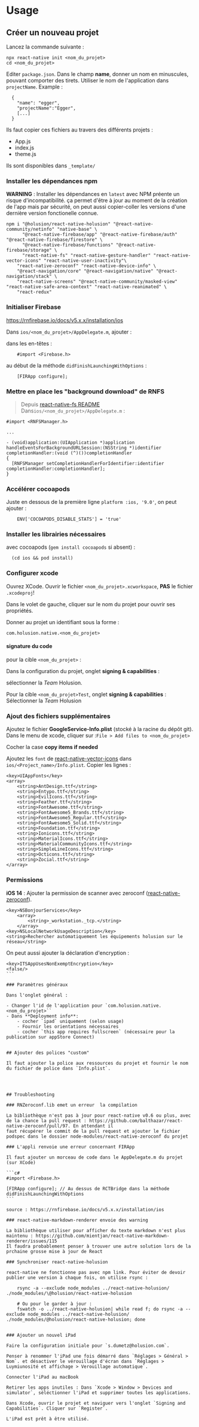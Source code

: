 # Usage

## Créer un nouveau projet

Lancez la commande suivante :

```
npx react-native init <nom_du_projet>
cd <nom_du_projet>
```

Editer `package.json`. Dans le champ **name**, donner un nom en minuscules, pouvant comporter des tirets. Utiliser le nom de l'application dans `projectName`. Example : 

```
  {
    "name": "egger",
    "projectName":"Egger",
    [...]
  }
```

Ils faut copier ces fichiers au travers des différents projets :

- App.js
- index.js
- theme.js

Ils sont disponibles dans `_template/`


### Installer les dépendances npm

**WARNING** : Installer les dépendances en `latest` avec NPM préente un risque d'incompatibilité. ça permet d'être à jour au moment de la création de l'app mais par sécurité, on peut aussi copier-coller les versions d'une dernière version fonctionelle connue.

```
npm i "@holusion/react-native-holusion" "@react-native-community/netinfo" "native-base" \
      "@react-native-firebase/app" "@react-native-firebase/auth" "@react-native-firebase/firestore" \
      "@react-native-firebase/functions" "@react-native-firebase/storage" \
      "react-native-fs" "react-native-gesture-handler" "react-native-vector-icons" "react-native-user-inactivity"\
    "react-native-zeroconf" "react-native-device-info" \
    "@react-navigation/core" "@react-navigation/native" "@react-navigation/stack" \
    "react-native-screens" "@react-native-community/masked-view" "react-native-safe-area-context" "react-native-reanimated" \
    "react-redux"
```


### Initialiser Firebase

https://rnfirebase.io/docs/v5.x.x/installation/ios

Dans `ios/<nom_du_projet>/AppDelegate.m`, ajouter :

dans les en-têtes :

```
    #import <Firebase.h>
```

au début de la méthode `didFinishLaunchingWithOptions` :

```
    [FIRApp configure];
```

### Mettre en place les "background download" de RNFS

> Depuis [react-native-fs README](https://github.com/itinance/react-native-fs#background-downloads-tutorial-ios)
Dans`ios/<nom_du_projet>/AppDelegate.m` :

```
#import <RNFSManager.h>

...

- (void)application:(UIApplication *)application handleEventsForBackgroundURLSession:(NSString *)identifier completionHandler:(void (^)())completionHandler
{
  [RNFSManager setCompletionHandlerForIdentifier:identifier completionHandler:completionHandler];
}
```

### Accélérer cocoapods

Juste en dessous de la première ligne `platform :ios, '9.0'`, on peut ajouter : 

```
    ENV['COCOAPODS_DISABLE_STATS'] = 'true'
```

### Installer les librairies nécessaires

avec cocoapods (`gem install cocoapods` si absent) :

```
  (cd ios && pod install)
```

### Configurer xcode

Ouvrez XCode. Ouvrir le fichier `<nom_du_projet>.xcworkspace`, **PAS** le fichier `.xcodeproj`!

Dans le volet de gauche, cliquer sur le nom du projet pour ouvrir ses propriétés.

Donner au projet un identifiant sous la forme :

```
com.holusion.native.<nom_du_projet>
```

#### signature du code

pour la cible `<nom_du_projet>` :

Dans la configuration du projet, onglet **signing & capabilities** :

sélectionner la *Team* Holusion. 


Pour la cible `<nom_du_projet>Test`, onglet **signing & capabilities** : Sélectionner la *Team* Holusion


### Ajout des fichiers supplémentaires

Ajoutez le fichier **GoogleService-Info.plist** (stocké à la racine du dépôt git). Dans le menu de xcode, cliquer sur :`File > Add files to <nom_du_projet>`

Cocher la case **copy items if needed**


Ajoutez les `font` de [react-native-vector-icons](https://github.com/oblador/react-native-vector-icons) dans `ios/<Project_name>/Info.plist`. Copier les lignes : 
```
<key>UIAppFonts</key>
<array>
    <string>AntDesign.ttf</string>
    <string>Entypo.ttf</string>
    <string>EvilIcons.ttf</string>
    <string>Feather.ttf</string>
    <string>FontAwesome.ttf</string>
    <string>FontAwesome5_Brands.ttf</string>
    <string>FontAwesome5_Regular.ttf</string>
    <string>FontAwesome5_Solid.ttf</string>
    <string>Foundation.ttf</string>
    <string>Ionicons.ttf</string>
    <string>MaterialIcons.ttf</string>
    <string>MaterialCommunityIcons.ttf</string>
    <string>SimpleLineIcons.ttf</string>
    <string>Octicons.ttf</string>
    <string>Zocial.ttf</string>
</array>
```
### Permissions

**iOS 14** : Ajouter la permission de scanner avec zeroconf ([react-native-zeroconf](https://github.com/balthazar/react-native-zeroconf#ios-14-permissions)).

```
<key>NSBonjourServices</key>
	<array>
		<string>_workstation._tcp.</string>
	</array>
<key>NSLocalNetworkUsageDescription</key>
<string>Rechercher automatiquement les équipements holusion sur le réseau</string>
```

On peut aussi ajouter la déclaration d'encryption : 
````
<key>ITSAppUsesNonExemptEncryption</key>
<false/>
```

### Paramètres généraux

Dans l'onglet général :

- Changer l'id de l'application pour `com.holusion.native.<nom_du_projet>``
- Dans **Deployment info**:
    - cocher `ipad` uniquement (selon usage)
    - Fournir les orientations nécessaires
    - cocher `this app requires fullscreen` (nécessaire pour la publication sur appStore Connect)


## Ajouter des polices "custom"

Il faut ajouter la police aux ressources du projet et fournir le nom du fichier de police dans `Info.plist`.




## Troubleshooting

### RNZeroconf.lib emet un erreur  la compilation

La bibliothèque n'est pas à jour pour react-native v0.6 ou plus, avec de la chance la pull request : https://github.com/balthazar/react-native-zeroconf/pull/97. En attendant il
faut récupérer le commit de la pull request et ajouter le fichier podspec dans le dossier node-modules/react-native-zeroconf du projet

### L'appli renvoie une erreur concernant FIRApp

Il faut ajouter un morceau de code dans le AppDelegate.m du projet (sur XCode)

```c#
#import <Firebase.h>

[FIRApp configure]; // Au dessus de RCTBridge dans la méthode didFinishLaunchingWithOptions
```

source : https://rnfirebase.io/docs/v5.x.x/installation/ios

### react-native-markdown-renderer envoie des warning

La bibliothèque utiliser pour afficher du texte markdown n'est plus maintenu : https://github.com/mientjan/react-native-markdown-renderer/issues/115
Il faudra probablement penser à trouver une autre solution lors de la prchaine grosse mise à jour de React

### Synchroniser react-native-holusion

react-native ne fonctionne pas avec npm link. Pour éviter de devoir publier une version à chaque fois, on utilise rsync :

    rsync -a --exclude node_modules ../react-native-holusion/ ./node_modules/\@holusion/react-native-holusion
    
    # Ou pour le garder à jour : 
    fswatch -o ../react-native-holusion| while read f; do rsync -a --exclude node_modules ../react-native-holusion/ ./node_modules/@holusion/react-native-holusion; done


### Ajouter un nouvel iPad

Faire la configuration initiale pour `s.dumetz@holusion.com`.

Penser à renommer l'iPad une fois démarré dans `Réglages > Général > Nom`. et désactiver le vérouillage d'écran dans `Réglages > Luymiunosité et affichage > Verouillage automatique`.

Connecter l'iPad au macBook

Retirer les apps inutiles : Dans `Xcode > Window > Devices and simulator`, séléctionner l'iPad et supprimer toutes les applications.

Dans Xcode, ouvrir le projet et naviguer vers l'onglet `Signing and Capabilities`. Cliquer sur `Register`.

L'iPad est prêt à être utilisé.